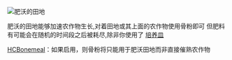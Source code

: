 ![肥沃的田地](block:betterwithmods:fertile_farmland)

肥沃的田地能够加速农作物生长,对着田地或其上面的农作物使用骨粉即可
但肥料有可能会在随机的时间段之后被耗尽,除非你使用了 [培养皿](planter.md)

[HCBonemeal](../hardcore/index.md)：如果启用，则骨粉将只能用于肥沃田地而非直接催熟农作物
